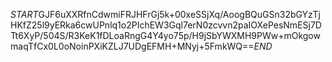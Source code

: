 $START$GJF6uXXRfnCdwmiFRJHFrGj5k+00xeSSjXq/AoogBQuGSn32bGYzTjHKfZ25l9yERka6cwUPnlq1o2PIchEW3Gql7erN0zcvvn2paIOXePesNmESj7DTt6XyP/504S/R3KeK1fDLoaRngG4Y4yo75p/H9jSbYWXMH9PWw+mOkgowmaqTfCx0L0oNoinPXiKZLJ7UDgEFMH+MNyj+5FmkWQ==$END$